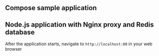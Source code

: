 ## Compose sample application

## Node.js application with Nginx proxy and Redis database

After the application starts, navigate to `http://localhost:80` in your web browser

